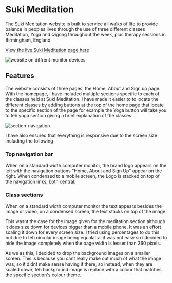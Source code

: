 # Suki Meditation

The Suki Meditation website is built to service all walks of life to provide balance in peoples lives through the use of three different classes Meditation, Yoga and Qigong throughout the week, plus therapy sessions in Birmingham, England.

[View the live Suki Meditation page here](https://jeromepg.github.io/suki-meditation)

![website on diffrent monitor devices](https://user-images.githubusercontent.com/88581233/135259372-4de0eee9-4908-48cd-b322-7a267698ca15.jpg)

## Features
The website consists of three pages, the Home, About and Sign up page. With the homepage, I have included multiple sections specific to each of the classes held at Suki Meditation. I have made it easier to to locate the different classes by adding buttons at the top of the home page that locate to the specific section of the page for example the Yoga button will take you to teh yoga section giving a brief explanation of the classes.

![section-navigation](https://user-images.githubusercontent.com/88581233/135284917-07046d9f-cf79-4fbf-ab0c-9cf625abc470.PNG)

I have also ensured that everything is responsive due to the screen size including the following
### Top navigation bar
When on a standard width computer monitor, the brand logo appears on the left with the navigation buttons "Home, About and Sign Up" appear on the right. When condensed to a mobile screen, the Logo is stacked on top of the navigation links, both central.

### Class sections
When on a standard width computer monitor the text appears besides the image or video, on a condensed screen, the text stacks on top of the image.

This wasnt the case for the image given for the meditation section although it does size down for devices bigger than a mobile phone. It was an effort scaling it down for every screen size. I tried using percentages to do this but due to teh circular image being equalatral it was not easy so i decided to hide the image completely when the page width is lesser than 360 pixels.

As we as this, I decided to drop the background images on a smaller screen. This is because you cant really make out much of what the image was, so it didnt make sense having it there, so instead, when they are scaled down, teh background image is replace with a colour that matches the specific section's colour theme.